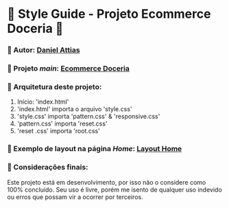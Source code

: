 # :beginner: Style Guide - Projeto Ecommerce Doceria :beginner:

### :construction_worker: Autor: [Daniel Attias](https://github.com/attiasdan)

### :newspaper: Projeto _main_: [Ecommerce Doceria](https://github.com/israelcena/beacademy-devstart-opala)

### :roller_coaster: Arquitetura deste projeto:
1. Início: 'index.html'
2. 'index.html' importa o arquivo 'style.css'
3. 'style.css' importa 'pattern.css' & 'responsive.css'
4. 'pattern.css' importa 'reset.css'
5. 'reset .css' importa 'root.css'

### :triangular_ruler: Exemplo de layout na página _Home_: [Layout Home](layout_home_doceria.pdf)

### :construction: Considerações finais:
Este projeto está em desenvolvimento, por isso não o considere como 100% concluído. Seu uso é livre, porém me isento de qualquer uso indevido ou erros que possam vir a ocorrer por terceiros.